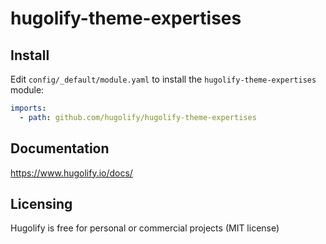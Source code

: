 # hugolify-theme-expertises

## Install

Edit `config/_default/module.yaml` to install the `hugolify-theme-expertises` module:

```yml
imports:
  - path: github.com/hugolify/hugolify-theme-expertises
```

## Documentation

https://www.hugolify.io/docs/

## Licensing

Hugolify is free for personal or commercial projects (MIT license)
